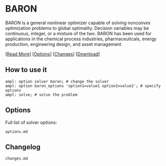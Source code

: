 # BARON

BARON is a general nonlinear optimizer capable of solving nonconvex optimization problems to global optimality. Decision variables may be continuous, integer, or a mixture of the two. BARON has been used for applications in the chemical process industries, pharmaceuticals, energy production, engineering design, and asset management.

[[Read More](https://ampl.com/products/solvers/solvers-we-sell/baron/)]
[[Options](options.md)]
[[Changes](changes.md)]
[[Download](https://portal.ampl.com)]

## How to use it

```ampl
ampl: option solver baron; # change the solver
ampl: option baron_options 'option1=value1 option2=value2'; # specify options
ampl: solve; # solve the problem
```

## Options

Full list of solver options:
```{toctree}
options.md
```

## Changelog

```{toctree}
changes.md
```